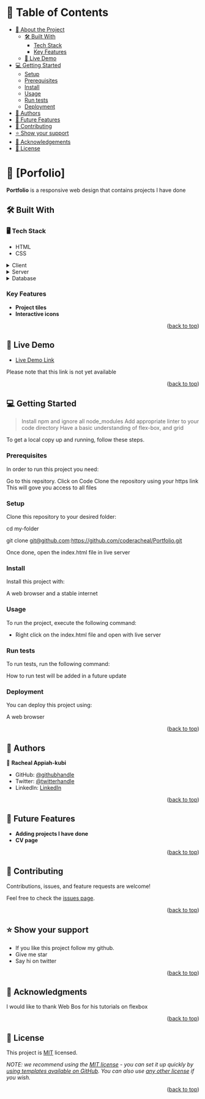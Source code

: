 # 📗 Table of Contents

- [📖 About the Project](#about-project)
  - [🛠 Built With](#built-with)
    - [Tech Stack](#tech-stack)
    - [Key Features](#key-features)
  - [🚀 Live Demo](#live-demo)
- [💻 Getting Started](#getting-started)
  - [Setup](#setup)
  - [Prerequisites](#prerequisites)
  - [Install](#install)
  - [Usage](#usage)
  - [Run tests](#run-tests)
  - [Deployment](#triangular_flag_on_post-deployment)
- [👥 Authors](#authors)
- [🔭 Future Features](#future-features)
- [🤝 Contributing](#contributing)
- [⭐️ Show your support](#support)
- [🙏 Acknowledgements](#acknowledgements)
- [📝 License](#license)


# 📖 [Porfolio] <a name="about-project"></a>


**Portfolio** is a responsive web design that contains projects I have done

## 🛠 Built With <a name="HTML"></a>

### 🖥️ Tech Stack <a name="CSS"></a>

- HTML
- CSS

<details>
  <summary>Client</summary>
  <ul>
    <li><a href="https://reactjs.org/">React.js</a></li>
  </ul>
</details>

<details>
  <summary>Server</summary>
  <ul>
    <li><a href="https://expressjs.com/">Express.js</a></li>
  </ul>
</details>

<details>
<summary>Database</summary>
  <ul>
    <li><a href="https://www.postgresql.org/">PostgreSQL</a></li>
  </ul>
</details>


### Key Features <a name="Mobile Version of Portfolio"></a>

- **Project tiles**
- **Interactive icons**

<p align="right">(<a href="#readme-top">back to top</a>)</p>


## 🚀 Live Demo <a name="live-demo"></a>


- [Live Demo Link](https://yourdeployedapplicationlink.com)

Please note that this link is not yet available

<p align="right">(<a href="#readme-top">back to top</a>)</p>


## 💻 Getting Started <a name="getting-started"></a>

> Install npm and ignore all node_modules
> Add appropriate linter to your code directory
> Have a basic understanding of flex-box, and grid

To get a local copy up and running, follow these steps.

### Prerequisites

In order to run this project you need:

Go to this repsitory.
Click on Code
Clone the repository using your https link
This will gove you access to all files



### Setup

Clone this repository to your desired folder:

  cd my-folder
  
  git clone git@github.com:https://github.com/coderacheal/Portfolio.git 

Once done, open the index.html file in live server


### Install

Install this project with:

A web browser and a stable internet

### Usage

To run the project, execute the following command:

- Right click on the index.html file and open with live server

### Run tests

To run tests, run the following command:

How to run test will be added in a future update


### Deployment

You can deploy this project using:

A web browser

<p align="right">(<a href="#readme-top">back to top</a>)</p>



## 👥 Authors <a name="authors"></a>



👤 **Racheal Appiah-kubi**

- GitHub: [@githubhandle](https://github.com/githubhandle)
- Twitter: [@twitterhandle](https://twitter.com/twitterhandle)
- LinkedIn: [LinkedIn](https://linkedin.com/in/linkedinhandle)


<p align="right">(<a href="#readme-top">back to top</a>)</p>



## 🔭 Future Features <a name="future-features"></a>

- **Adding projects I have done**
- **CV page**

<p align="right">(<a href="#readme-top">back to top</a>)</p>



## 🤝 Contributing <a name="contributing"></a>

Contributions, issues, and feature requests are welcome!

Feel free to check the [issues page](../../issues/).

<p align="right">(<a href="#readme-top">back to top</a>)</p>



## ⭐️ Show your support <a name="support"></a>



- If you like this project follow my github. 
- Give me star
- Say hi on twitter

<p align="right">(<a href="#readme-top">back to top</a>)</p>



## 🙏 Acknowledgments <a name="acknowledgements"></a>


I would like to thank Web Bos for his tutorials on flexbox

<p align="right">(<a href="#readme-top">back to top</a>)</p>







## 📝 License <a name="license"></a>

This project is [MIT](./LICENSE) licensed.

_NOTE: we recommend using the [MIT license](https://choosealicense.com/licenses/mit/) - you can set it up quickly by [using templates available on GitHub](https://docs.github.com/en/communities/setting-up-your-project-for-healthy-contributions/adding-a-license-to-a-repository). You can also use [any other license](https://choosealicense.com/licenses/) if you wish._

<p align="right">(<a href="#readme-top">back to top</a>)</p>
